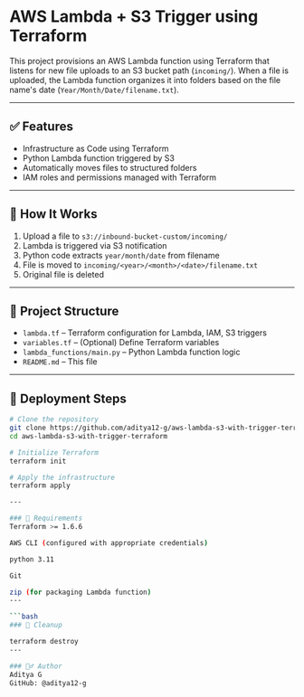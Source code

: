 # AWS Lambda + S3 Trigger using Terraform

This project provisions an AWS Lambda function using Terraform that listens for new file uploads to an S3 bucket path (`incoming/`). When a file is uploaded, the Lambda function organizes it into folders based on the file name's date (`Year/Month/Date/filename.txt`).

---

## ✅ Features

- Infrastructure as Code using Terraform
- Python Lambda function triggered by S3
- Automatically moves files to structured folders
- IAM roles and permissions managed with Terraform

---

## 🧠 How It Works

1. Upload a file to `s3://inbound-bucket-custom/incoming/`
2. Lambda is triggered via S3 notification
3. Python code extracts `year/month/date` from filename
4. File is moved to `incoming/<year>/<month>/<date>/filename.txt`
5. Original file is deleted

---

## 📁 Project Structure

- `lambda.tf` – Terraform configuration for Lambda, IAM, S3 triggers
- `variables.tf` – (Optional) Define Terraform variables
- `lambda_functions/main.py` – Python Lambda function logic
- `README.md` – This file

---

## 🚀 Deployment Steps

```bash
# Clone the repository
git clone https://github.com/aditya12-g/aws-lambda-s3-with-trigger-terraform.git
cd aws-lambda-s3-with-trigger-terraform

# Initialize Terraform
terraform init

# Apply the infrastructure
terraform apply

---

### 🧪 Requirements
Terraform >= 1.6.6

AWS CLI (configured with appropriate credentials)

python 3.11

Git

zip (for packaging Lambda function)
---

```bash
### 🧹 Cleanup

terraform destroy
---

### 🙋‍♂️ Author
Aditya G
GitHub: @aditya12-g




